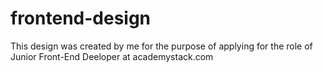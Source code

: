 # frontend-design

This design was created by me for the purpose of applying for the role of Junior Front-End Deeloper at academystack.com
 
